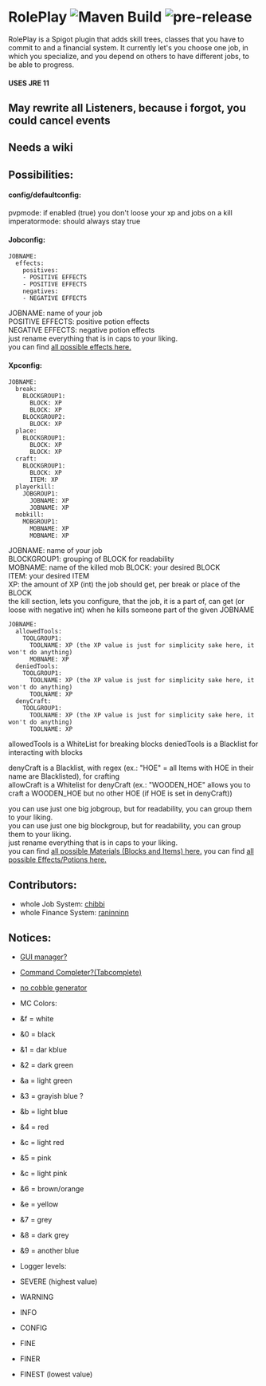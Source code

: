 # RolePlay ![Maven Build](https://github.com/chibbi/RolePlay/workflows/Maven%20Build/badge.svg?branch=main&event=push) ![pre-release](https://github.com/chibbi/RolePlay/workflows/pre-release/badge.svg?branch=main)
RolePlay is a Spigot plugin that adds skill trees, classes that you have to commit to and a financial system.
It currently let's you choose one job, in which you specialize, and you depend on others to have different jobs, to be able to progress.  
#### USES JRE 11  

## May rewrite all Listeners, because i forgot, you could cancel events
## Needs a wiki  
  
## Possibilities:
#### config/defaultconfig:
pvpmode: if enabled (true) you don't loose your xp and jobs on a kill
imperatormode: should always stay true
#### Jobconfig:
```
JOBNAME:
  effects:
    positives:
    - POSITIVE EFFECTS
    - POSITIVE EFFECTS
    negatives:
    - NEGATIVE EFFECTS
```
JOBNAME: name of your job  
POSITIVE EFFECTS: positive potion effects  
NEGATIVE EFFECTS: negative potion effects  
just rename everything that is in caps to your liking.  
you can find [all possible effects here.](https://hub.spigotmc.org/javadocs/spigot/org/bukkit/potion/PotionEffectType.html)
#### Xpconfig:
```
JOBNAME:
  break:
    BLOCKGROUP1:
      BLOCK: XP
      BLOCK: XP
    BLOCKGROUP2:
      BLOCK: XP
  place:
    BLOCKGROUP1:
      BLOCK: XP
      BLOCK: XP
  craft:
    BLOCKGROUP1:
      BLOCK: XP
      ITEM: XP
  playerkill:
    JOBGROUP1:
      JOBNAME: XP
      JOBNAME: XP
  mobkill:
    MOBGROUP1:
      MOBNAME: XP
      MOBNAME: XP
```
JOBNAME: name of your job  
BLOCKGROUP1: grouping of BLOCK for readability  
MOBNAME: name of the killed mob
BLOCK: your desired BLOCK  
ITEM: your desired ITEM  
XP: the amount of XP (int) the job should get, per break or place of the BLOCK  
the kill section, lets you configure, that the job, it is a part of, can get (or loose with negative int) when he kills someone part of the given JOBNAME  
  
```
JOBNAME:
  allowedTools:
    TOOLGROUP1:
      TOOLNAME: XP (the XP value is just for simplicity sake here, it won't do anything)
      MOBNAME: XP
  deniedTools:
    TOOLGROUP1:
      TOOLNAME: XP (the XP value is just for simplicity sake here, it won't do anything)
      TOOLNAME: XP
  denyCraft:
    TOOLGROUP1:
      TOOLNAME: XP (the XP value is just for simplicity sake here, it won't do anything)
      TOOLNAME: XP
```
allowedTools is a WhiteList for breaking blocks
deniedTools is a Blacklist for interacting with blocks
  
denyCraft is a Blacklist, with regex (ex.: "HOE" = all Items with HOE in their name are Blacklisted), for crafting  
allowCraft is a Whitelist for denyCraft (ex.: "WOODEN_HOE" allows you to craft a WOODEN_HOE but no other HOE (if HOE is set in denyCraft))  
  
you can use just one big jobgroup, but for readability,
you can group them to your liking.  
you can use just one big blockgroup, but for readability,
you can group them to your liking.  
just rename everything that is in caps to your liking.  
you can find [all possible Materials (Blocks and Items) here.](https://hub.spigotmc.org/javadocs/spigot/org/bukkit/Material.html)
you can find [all possible Effects/Potions here.](https://hub.spigotmc.org/javadocs/spigot/org/bukkit/potion/PotionEffectType.html)

## Contributors:
 - whole Job System: [chibbi](https://github.com/chibbi)
 - whole Finance System: [raninninn](https://github.com/raninninn)
## Notices:  
 - [GUI manager?](https://www.spigotmc.org/wiki/creating-a-gui-inventory/)
 - [Command Completer?(Tabcomplete)](https://hub.spigotmc.org/javadocs/spigot/org/bukkit/event/server/TabCompleteEvent.html)
 - [no cobble generator](https://hub.spigotmc.org/javadocs/spigot/org/bukkit/event/block/BlockFormEvent.html)
 
 - MC Colors:
  - &f = white
  - &0 = black
  - &1 = dar kblue
  - &2 = dark green
  - &a = light green
  - &3 = grayish blue ? 
  - &b = light blue
  - &4 = red
  - &c = light red
  - &5 = pink
  - &c = light pink
  - &6 = brown/orange
  - &e = yellow
  - &7 = grey
  - &8 = dark grey
  - &9 = another blue

 - Logger levels:
  - SEVERE (highest value)
  - WARNING
  - INFO
  - CONFIG
  - FINE
  - FINER
  - FINEST (lowest value)
